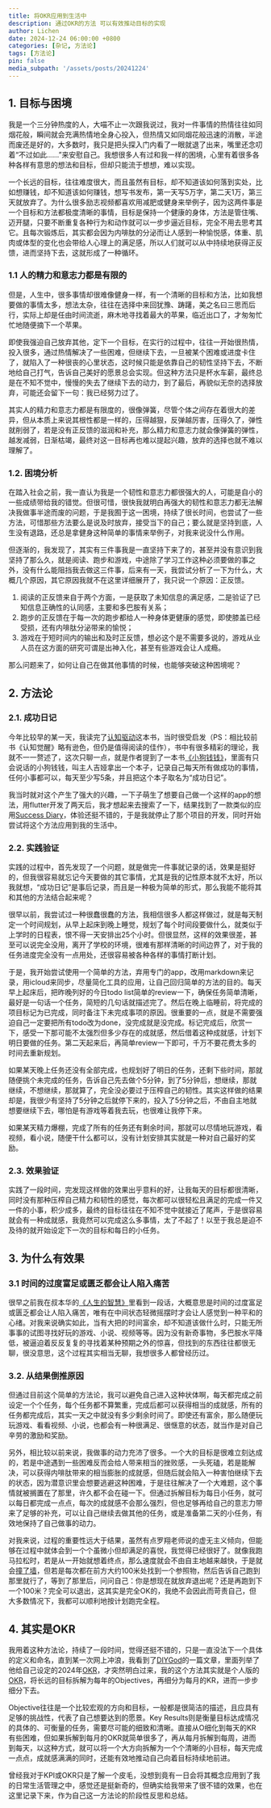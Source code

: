 ```yaml
---
title: 将OKR应用到生活中
description: 通过OKR的方法 可以有效推动目标的实现
author: Lichen
date: 2024-12-24 06:00:00 +0800
categories: [杂记, 方法论]
tags: [方法论]
pin: false
media_subpath: '/assets/posts/20241224'
---
```


## 1. 目标与困境

我是一个三分钟热度的人，大喵不止一次跟我说过，我对一件事情的热情往往如同烟花般，瞬间就会充满热情地全身心投入，但热情又如同烟花般迅速的消散，半途而废还是好的，大多数时，我只是把头探入门内看了一眼就退了出来，嘴里还念叨着“不过如此……”来安慰自己。我想很多人有过和我一样的困境，心里有着很多各种各样有意思的想法和目标，但却只能流于想想，难以实现。

一个长远的目标，往往难度很大，而且虽然有目标，却不知道该如何落到实处，比如想赚钱，却不知道该如何赚钱，想写书发布，第一天写5万字，第二天1万，第三天就放弃了。为什么很多励志视频都喜欢用减肥或健身来举例子，因为这两件事是一个目标和方法都极度清晰的事情，目标是保持一个健康的身体，方法是管住嘴、迈开腿，只要不断重复各种行为和动作就可以一步步逼近目标，完全不用去思考其它。且每次锻炼后，其实都会因为内啡肽的分泌而让人感到一种愉悦感，体重、肌肉或体型的变化也会带给人心理上的满足感，所以人们就可以从中持续地获得正反馈，进而坚持下去，这就形成了一种循环。

### 1.1 人的精力和意志力都是有限的

但是，人生中，很多事情却很难像健身一样，有一个清晰的目标和方法，比如我想要做的事情太多，想法太杂，往往在选择中来回犹豫、踌躇，美之名曰三思而后行，实际上却是任由时间流逝，麻木地寻找着最大的苹果，临近出口了，才匆匆忙忙地随便摘下一个苹果。

即使我强迫自己放弃其他，定下一个目标，在实行的过程中，往往一开始很热情，投入很多，通过热情解决了一些困难，但继续下去，一旦被某个困难或进度卡住了，就陷入了一种很丧的心里状态，这时候只能是依靠自己的韧性坚持下去，不断地给自己打气，告诉自己美好的愿景总会实现。但这种方法只是杯水车薪，最终总是在不知不觉中，慢慢的失去了继续下去的动力，到了最后，再貌似无奈的选择放弃，可能还会留下一句：我已经努力过了。

其实人的精力和意志力都是有限度的，很像弹簧，尽管个体之间存在着很大的差异，但从本质上来说其根性都是一样的，压得越狠，反弹越厉害，压得久了，弹性就削弱了，若是没有正反馈的滋润和补充，那么精力和意志力就会像弹簧的弹性，越发减弱，日渐枯竭，最终对这一目标再也难以提起兴趣，放弃的选择也就不难以理解了。

### 1.2. 困境分析

在踏入社会之前，我一直认为我是一个韧性和意志力都很强大的人，可能是自小的一些成绩带给我的错觉。但很可惜，很快我就明白再强大的韧性和意志力都无法解决我做事半途而废的问题，于是我囿于这一困境，持续了很长时间，也尝试了一些方法，可惜那些方法要么是说及时放弃，接受当下的自己；要么就是坚持到底，人生没有退路，还总是拿健身这种简单的事情来举例子，对我来说没什么作用。

但逐渐的，我发现了，其实有三件事我是一直坚持下来了的，甚至并没有意识到我坚持了那么久，就是阅读、跑步和游戏，中途除了学习工作这种必须要做的事之外，没有什么能阻挡我去做这三件事，后来有一天，我尝试分析了一下为什么，大概几个原因，其它原因我就不在这里详细展开了，我只说一个原因：正反馈。

1. 阅读的正反馈来自于两个方面，一是获取了未知信息的满足感，二是验证了已知信息正确性的认同感，主要和多巴胺有关系；
2. 跑步的正反馈在于每一次的跑步都给人一种身体更健康的感觉，即使膝盖已经受损，还有内啡肽分泌带来的愉悦；
3. 游戏在于短时间内的输出和及时正反馈，想必这个是不需要多说的，游戏从业人员在这方面的研究可谓是出神入化，甚至有些游戏会让人成瘾。

那么问题来了，如何让自己在做其他事情的时候，也能够突破这种困境呢？

## 2. 方法论

### 2.1. 成功日记

今年比较早的某一天，我读完了[认知驱动](https://book.douban.com/subject/35548280/)这本书，当时很受启发（PS：相比较前书《认知觉醒》略有逊色，但仍是值得阅读的佳作），书中有很多精彩的理论，我就不一一赘述了，这次只聊一点，就是作者提到了一本书[《小狗钱钱》](https://book.douban.com/subject/1095634/)，里面有只会说话的小狗钱钱，叫主人吉娅拿出一个本子，记录自己每天所有做成功的事情，任何小事都可以，每天至少写5条，并且把这个本子取名为“成功日记”。

我当时就对这个产生了强大的兴趣，一下子萌生了想要自己做一个这样的app的想法，用flutter开发了两天后，我才想起来去搜索了一下，结果找到了一款类似的应用[Success Diary](https://apps.apple.com/cn/app/success-diary-record-happiness/id1496539349?l=en-US)，体验还挺不错的，于是我就停止了那个项目的开发，同时开始尝试将这个方法应用到我的生活中。

### 2.2. 实践验证

实践的过程中，首先发现了一个问题，就是做完一件事就记录的话，效果是挺好的，但我很容易就忘记今天要做的其它事情，尤其是我的记性原本就不太好，所以我就想，“成功日记”是事后记录，而且是一种极为简单的形式，那么我能不能将其和其他的方法结合起来呢？

很早以前，我尝试过一种很蠢很蠢的方法，我相信很多人都这样做过，就是每天制定一个时间规划，从早上起床到晚上睡觉，规划了每个时间段要做什么，就类似于上学时的日程表，恨不得一天安排出25个小时。但很显然，这样的效果很差，甚至可以说完全没用，离开了学校的环境，很难有那样清晰的时间边界了，对于我的任务进度完全没有一点用处，还很容易被各种各样的事情打断计划。

于是，我开始尝试使用一个简单的方法，弃用专门的app，改用markdown来记录，用icloud来同步，尽量简化工具的应用，让自己回归简单的方法的目的。每天早上起床后，把昨晚列好的今日todo list简单的review一下，确保任务简单清晰，最好是一句话一个任务，简短的几句话就描述完了。然后在晚上临睡前，将完成的项目标记为已完成，同时备注下未完成事项的原因。很重要的一点，就是不需要强迫自己一定要把所有todo改为done，没完成就是没完成。标记完成后，欣赏一下，感受一下那可能不太强烈但多少存在的成就感，然后借着这种成就感，计划下明日要做的任务。第二天起来后，再简单review一下即可，千万不要花费太多的时间去重新规划。

如果某天晚上任务还没有全部完成，也规划好了明日的任务，还剩下些时间，那就随便挑个未完成的任务，告诉自己先去做个5分钟，到了5分钟后，想继续，那就继续，不想继续，那就算了，完全没必要过于压榨自己的韧性。其实这样做的结果却是，我很少有坚持了5分钟之后就停下来的，投入了5分钟之后，不由自主地就想要继续下去，哪怕是有游戏等着我去玩，也很难让我停下来。

如果某天精力爆棚，完成了所有的任务还有剩余时间，那就可以尽情地玩游戏，看视频，看小说，随便干什么都可以，没有计划安排其实就是一种对自己最好的奖励。

### 2.3. 效果验证

实践了一段时间，完发现这样做的效果出乎意料的好，让我每天的目标都很清晰，同时没有那种压榨自己精力和韧性的感觉，每次都可以很轻松且满足的完成一件又一件的小事，积少成多，最终的目标往往在不知不觉中就接近了尾声，于是很容易就会有一种成就感，我竟然可以完成这么多事情，太了不起了！以至于我总是迫不及待的就开始设定下一次的目标和每日的小任务。

## 3. 为什么有效果

### 3.1 时间的过度富足或匮乏都会让人陷入痛苦

很早之前我在叔本华的[《人生的智慧》](https://book.douban.com/subject/3261600/)里看到一段话，大概意思是时间的过度富足或匮乏都会让人陷入痛苦，唯有在中间状态轻微摇摆时才会让人感觉到一种平和的心绪。对我来说确实如此，当有大把的时间富余，却不知道该做什么时，只能无所事事的试图寻找好玩的游戏、小说、视频等等。因为没有新奇事物，多巴胺水平降低，被逼迫着反反复复的寻找着某种预期之外的惊喜，但找到的东西往往都很无聊，很没意思，这个过程其实相当无聊，我想很多人都曾经历过。

### 3.2. 从结果倒推原因

但通过目前这个简单的方法论，我可以避免自己进入这种状体啊，每天都完成之前设定一个个任务，每个任务都不算繁重，完成后都可以获得相当的成就感，所有的任务都完成后，其实一天之中就没有多少剩余时间了。即使还有富余，那么随便玩玩游戏、看看视频、小说，也都会有一种很满足、很惬意的状态，就当作是对自己辛劳的激励和奖励。

另外，相比较以前来说，我做事的动力充沛了很多。一个大的目标是很难立刻达成的，若是中途遇到一些困难反而会给人带来相当的挫败感，一头死磕，若是能解决，可以获得内啡肽带来的相当膨胀的成就感，但随后就会陷入一种害怕继续下去的状态，因为潜意识里会想要逃避这种困难，于是往往解决了一个大难题，这个事情就被搁置在了那里，许久都不会在碰一下。但通过拆解目标为每日小任务，就可以每日都完成一点点，每次的成就感不会那么强烈，但也足够再给自己的意志力带来了足够的补充，可以让自己继续去做其他的任务，或是准备第二天的小任务，有效地保持了自己做事的动力。

对我来说，过程的重要性远大于结果，虽然有点罗翔老师说的虚无主义倾向，但能够在过程中就体会到一个个虽微小但却满足的喜悦，我觉得已经很好了。就像我跑马拉松时，若是从一开始就想着终点，那么速度就会不由自主地越来越快，于是就会[撞了墙](https://www.codoon.com/iec/article/BwBW8wzFp2o=)，但若是每次都在前方大约100米处找到一个参照物，然后告诉自己跑到那里就行了，等到了那里后，问问自己：你是想现在就放弃退出呢？还是再跑到下一个100米？完全可以退出，这其实是完全OK的，我绝不会因此而苛责自己，但大多数情况下，我都可以顺利地按计划跑完全程。

## 4. 其实是OKR

我用着这种方法论，持续了一段时间，觉得还挺不错的，只是一直没法下一个具体的定义和命名，直到某一次网上冲浪，我看到了[DIYGod](https://diygod.cc)的一篇文章，里面列举了他给自己设定的2024年[OKR](https://diygod.cc/2023#user-content-%EF%B8%8F-okr)，才突然明白过来，我的这个方法其实就是个人版的[OKR](https://en.wikipedia.org/wiki/Objectives_and_key_results)，将长远的目标拆解为每年的Objectives，再细分为每月的KR，进而一步步细分下去。

Objective往往是一个比较宏观的方向和目标，一般都是很简洁的描述，且应具有足够的挑战性，代表了自己想要达到的愿景。Key Results则是衡量目标达成情况的具体的、可衡量的任务，需要尽可能的细致和清晰。直接从O细化到每天的KR有些困难，但如果拆解到每月的OKR就简单很多了，再从每月拆解到每周，进而到每天，以这种方式，就可以将一个大方向拆解为一个个清晰的小目标，每天完成一点点，成就感满满的同时，还能有效地推动自己向着目标持续地前进。

曾经我对于KPI或OKR只是了解一个皮毛，没想到竟有一日会将其概念应用到了我的日常生活管理之中，感觉还是挺新奇的，但确实给我带来了很不错的效果，也在这里记录下来，作为自己这一方法论的阶段性反思和总结。